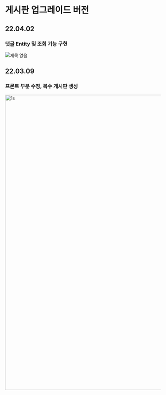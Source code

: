 # 게시판 업그레이드 버전

## 22.04.02
### 댓글 Entity 및 조회 기능 구현
![제목 없음](https://user-images.githubusercontent.com/30551889/161397902-9b3720a7-a7d2-4059-ab17-39e5dfcf3cf2.png)
## 22.03.09
### 프론트 부분 수정, 복수 게시판 생성
<img width="954" alt="1s" src="https://user-images.githubusercontent.com/30551889/157786045-f39eb748-38fb-4250-b787-c02887fd26e1.png">
